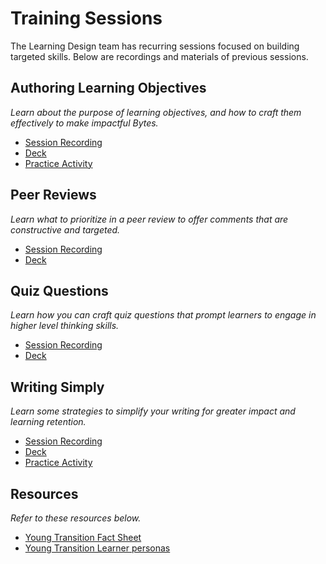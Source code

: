 # Training Sessions
The Learning Design team has recurring sessions focused on building targeted skills. Below are recordings and materials of previous sessions. 

## Authoring Learning Objectives
*Learn about the purpose of learning objectives, and how to craft them effectively to make impactful Bytes.*
 - [Session Recording](https://www.youtube.com/watch?v=6gssAXr12iY&ab_channel=Rumie)
 - [Deck](https://docs.google.com/presentation/d/1WcLQcp_Y0sc4J20KfFBYbePwLSNWM3O5NIMgsmmJoJQ/edit)
 - [Practice Activity](https://www.mindmeister.com/1619674632?t=Y8KOz8cd0L)

## Peer Reviews
*Learn what to prioritize in a peer review to offer comments that are constructive and targeted.*
 - [Session Recording](https://youtu.be/p4h4ibUFhVo)
 - [Deck](https://docs.google.com/presentation/d/1Bc2_E52BP5NtBx9TVBe9XYpJIcGG_rSsqB-CfFmlz7A/edit?usp=sharing)

## Quiz Questions
*Learn how you can craft quiz questions that prompt learners to engage in higher level thinking skills.*

 - [Session Recording](https://www.youtube.com/watch?v=fxkJs3nVwjQ&feature=youtu.be)
 - [Deck](https://docs.google.com/presentation/d/1FNf_xfquUQPzINe1yYUHTvOOtpEKxAw74zDFB3Sxwfs/edit)

## Writing Simply
*Learn some strategies to simplify your writing for greater impact and learning retention.*
 - [Session Recording](https://youtu.be/0nvn5DxMiOM)
 - [Deck](https://docs.google.com/presentation/d/1NCcWBYprCFvQdwUCd0F1AF-dIfNT4rJ-Aoq7wbfAivc/edit?fbclid=IwAR1wO3gzEp2lQUxt0T-GM7UQTMrL4GDPSlEA8m9oyJgror8tUoA5vB2REZo#slide=id.g35f391192_00)
 - [Practice Activity](https://docs.google.com/document/d/1hqWzoJK5nRdm3_9cLCp1ehFTfXin2A8BkqVgZaUt7XM/edit)

 ## Resources 
*Refer to these resources below.*
 - [Young Transition Fact Sheet](https://byte-authoring.s3.amazonaws.com/young-transition-fact-sheet.pdf)
 - [Young Transition Learner personas](https://byte-authoring.s3.amazonaws.com/young-transition-personas.pdf)